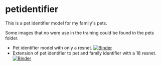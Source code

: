 # petidentifier
This is a pet identifier model for my family's pets. 

Some images that no were use in the training could be found in the pets folder.

- Pet identifier model with only a resnet. [![Binder](https://mybinder.org/badge_logo.svg)](https://mybinder.org/v2/gh/jonx18/petidentifier/HEAD?urlpath=%2Fvoila%2Frender%2Fpetidentifier_web.ipynb)
- Extension of pet identifier to pet and family identifier with a 18 resnet. [![Binder](https://mybinder.org/badge_logo.svg)](https://mybinder.org/v2/gh/jonx18/petidentifier/HEAD?urlpath=%2Fvoila%2Frender%2Fpetandfamilyidentifier_web.ipynb)
